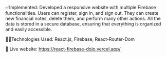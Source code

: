 ✅Implemented: Developed a responsive website with multiple Firebase functionalities. Users can register, sign in, and sign out. They can create new financial notes, delete them, and perform many other actions. All the data is stored in a secure database, ensuring that everything is organized and easily accessible.

🧑‍💻Technologies Used: React.js, Firebase, React-Router-Dom

📲 Live website: https://react-firebase-dojo.vercel.app/
